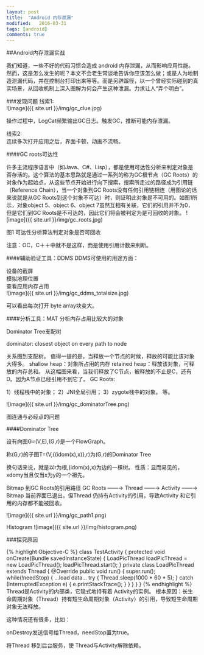 ```yaml
---
layout: post
title:  "Android 内存泄漏"
modified:   2016-03-31
tags: [android]
comments: true
---
```


##Android内存泄漏实战

我们知道，一些不好的代码习惯会造成 android 内存泄漏，从而影响应用性能。然而，这是怎么发生的呢？本文不会老生常谈地告诉你应该怎么做；或是人为地制造泄漏代码，并在控制台打印出来等等。而是另辟蹊径，以一个曾经实际碰到的真实场景，从回收机制上深入图解为何会产生这种泄漏。力求让人“弄个明白”。

###发现问题
线索1:  
![image]({{ site.url }}/img/gc_clue.jpg)

操作过程中，LogCat频繁输出GC日志。触发GC，推断可能内存泄漏。

线索2:  
连续多次打开应用之后，界面卡顿，动画不流畅。

####GC roots可达性

许多主流程序语言中（如Java、C#、Lisp），都是使用可达性分析来判定对象是否存活的。这个算法的基本思路就是通过一系列的称为GC根节点（GC Roots）的对象作为起始点，从这些节点开始进行向下搜索，搜索所走过的路径成为引用链（Reference Chain），当一个对象到GC Roots没有任何引用链相连（用图论的话来说就是从GC Roots到这个对象不可达）时，则证明此对象是不可用的。如图1所示，对象object 5、object 6、object 7虽然互相有关联，它们的引用并不为0，但是它们到GC Roots是不可达的，因此它们将会被判定为是可回收的对象。
![image]({{ site.url }}/img/gc_roots.jpg)

图1 可达性分析算法判定对象是否可回收

注意：OC，C＋＋中就不是这样，而是使用引用计数来判断。

####辅助验证工具：DDMS
DDMS可使用的用途方面：

设备的截屏  
模拟地理位置  
查看应用内存占用  
![image]({{ site.url }}/img/gc_ddms_totalsize.jpg)

可以看出每次打开 byte array块变大。

####分析工具：MAT
分析内存占用比较大的对象

Dominator Tree支配树

dominator: closest object on every path to node

关系图到支配树。
值得一提的是，当释放一个节点的时候，释放的可能比该对象大得多。
shallow heap：对象所占用的内存
retained heap：释放该对象，可释放的内存总和。
从这幅图来看，当我们释放了C节点，被释放的不止是C，还有D。因为A节点已经引用不到它了。
GC Roots:

1）线程栈中的对象；
2）JNI全局引用；
3）zygote栈中的对象。
等。

![image]({{ site.url }}/img/gc_dominatorTree.png)

图连通与必经点的问题

####Dominator Tree

设有向图G=(V,E),(G,r)是一个FlowGraph。

称(G,r)的子图T=(V,{(idom(x),x)},r)为(G,r)的Dominator Tree

换句话来说，就是以r为根,(idom(x),x)为边的一棵树。
性质：显而易见的，xdomy当且仅当x为y的一个祖先。

Bitmap 到GC Roots的引用路径
GC Roots ——→ Thread ——→ Activity ——→ Bitmap
当前界面已退出，但Thread 仍持有Activity的引用，导致Activity 和它引用的内存都不能被回收。

![image]({{ site.url }}/img/gc_path1.png)

Histogram
![image]({{ site.url }}/img/histogram.png)


###探究原因

{% highlight Objective-C %}
class TestActivity {
	protected void onCreate(Bundle savedInstanceState) {
		LoadPicThread loadPicThread = new LoadPicThread();
		loadPicThread.start();
	}
	private class LoadPicThread extends Thread {
		@Override
		public void run() {
			super.run();
			while(!needStop) {
				...load data...
				try {
					Thread.sleep(1000 * 60 * 5);
				} catch (InterruptedException e) {
					e.printStackTrace();
				}
			}
		}
	}
}
{% endhighlight %}
Thread是Activity的内部类，它隐式地持有着 Activity的实例。
根本原因：长生命周期对象（Thread）持有短生命周期对象（Activity）的引用，导致短生命周期对象无法释放。

这种情况还有很多，比如：

onDestroy发送信号给Thread，needStop置为true。

将Thread 移到后台服务，使 Thread与Activity解除依赖。


























